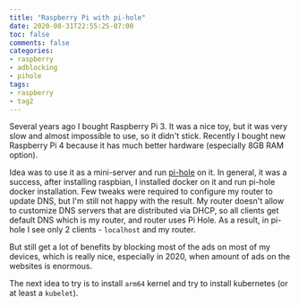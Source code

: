 ```yaml
---
title: "Raspberry Pi with pi-hole"
date: 2020-08-31T22:55:25-07:00
toc: false
comments: false
categories:
- raspberry
- adblocking
- pihole
tags:
- raspberry
- tag2
---
```


Several years ago I bought Raspberry Pi 3. It was a nice toy, but it was very slow and almost impossible to use, so it didn't stick. Recently I bought new Raspberry Pi 4 because it has much better hardware (especially 8GB RAM option).

Idea was to use it as a mini-server and run [pi-hole](https://pi-hole.net) on it. In general, it was a success, after installing raspbian, I installed docker on it and run pi-hole docker installation. Few tweaks were required to configure my router to update DNS, but I'm still not happy with the result. My router doesn't allow to customize DNS servers that are distributed via DHCP, so all clients get default DNS which is my router, and router uses Pi Hole. As a result, in pi-hole I see only 2 clients - `localhost` and my router. 

But still get a lot of benefits by blocking most of the ads on most of my devices, which is really nice, especially in 2020, when amount of ads on the websites is enormous.

The next idea to try is to install `arm64` kernel and try to install kubernetes (or at least a `kubelet`).

